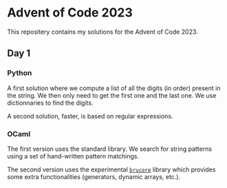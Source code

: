 # Advent of Code 2023

This repositery contains my solutions for the Advent of Code 2023.

## Day 1

### Python

A first solution where we compute a list of all the digits (in order) present in the string. We then only need to get the first one and the last one. We use dictionnaries to find the digits.

A second solution, faster, is based on regular expressions.

### OCaml

The first version uses the standard library. We search for string patterns using a set of hand-written pattern matchings.

The second version uses the experimental [`brucore`](https://github.com/professeurb/brucore) library which provides some extra functionalities (generators, dynamic arrays, etc.).
